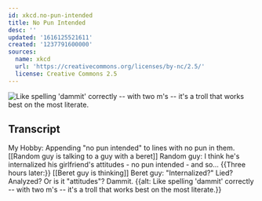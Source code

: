 ```yaml
---
id: xkcd.no-pun-intended
title: No Pun Intended
desc: ''
updated: '1616125521611'
created: '1237791600000'
sources:
  name: xkcd
  url: 'https://creativecommons.org/licenses/by-nc/2.5/'
  license: Creative Commons 2.5
---
```

![Like spelling 'dammit' correctly -- with two m's -- it's a troll that works best on the most literate.](https://imgs.xkcd.com/comics/no_pun_intended.png)

## Transcript
My Hobby: Appending "no pun intended" to lines with no pun in them.
[[Random guy is talking to a guy with a beret]]
Random guy: I think he's internalized his girlfriend's attitudes - no pun intended - and so...
{{Three hours later:}}
[[Beret guy is thinking]]
Beret guy: "Internalized?" Lied? Analyzed? Or is it "attitudes"? Dammit.
{{alt: Like spelling 'dammit' correctly -- with two m's -- it's a troll that works best on the most literate.}}
